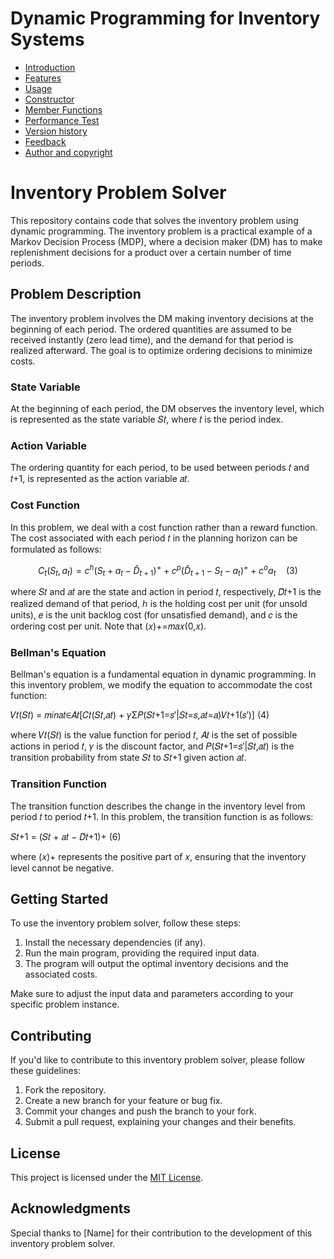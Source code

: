 # Dynamic Programming for Inventory Systems
<!-- TOC depthFrom:2 -->

- [Introduction](#introduction)
- [Features](#features)
- [Usage](#usage)
- [Constructor](#constructor)
- [Member Functions](#member-functions)
- [Performance Test](#performance-test)
- [Version history](#version-history)
- [Feedback](#feedback)
- [Author and copyright](#author-and-copyright)

<!-- /TOC -->

# Inventory Problem Solver

This repository contains code that solves the inventory problem using dynamic programming. The inventory problem is a practical example of a Markov Decision Process (MDP), where a decision maker (DM) has to make replenishment decisions for a product over a certain number of time periods.

## Problem Description

The inventory problem involves the DM making inventory decisions at the beginning of each period. The ordered quantities are assumed to be received instantly (zero lead time), and the demand for that period is realized afterward. The goal is to optimize ordering decisions to minimize costs.

### State Variable

At the beginning of each period, the DM observes the inventory level, which is represented as the state variable 𝑆𝑡, where 𝑡 is the period index.

### Action Variable

The ordering quantity for each period, to be used between periods 𝑡 and 𝑡+1, is represented as the action variable 𝑎𝑡.

### Cost Function

In this problem, we deal with a cost function rather than a reward function. The cost associated with each period 𝑡 in the planning horizon can be formulated as follows:

$$
C_t\left(S_t,a_t\right) = c^h\left(S_t+a_t-{\hat{D}}_{t+1}\right)^+ + c^p\left({\hat{D}}_{t+1}-S_t-a_t\right)^+ + c^oa_t   \quad (3)
$$


where 𝑆𝑡 and 𝑎𝑡 are the state and action in period 𝑡, respectively, 𝐷̂𝑡+1 is the realized demand of that period, ℎ is the holding cost per unit (for unsold units), 𝑒 is the unit backlog cost (for unsatisfied demand), and 𝑐 is the ordering cost per unit. Note that (𝑥)+=𝑚𝑎𝑥(0,𝑥).

### Bellman's Equation

Bellman's equation is a fundamental equation in dynamic programming. In this inventory problem, we modify the equation to accommodate the cost function:

𝑉𝑡(𝑆𝑡) = 𝑚𝑖𝑛𝑎𝑡∈𝐴𝑡[𝐶𝑡(𝑆𝑡,𝑎𝑡) + 𝛾Σ𝑃(𝑆𝑡+1=𝑠′|𝑆𝑡=𝑠,𝑎𝑡=𝑎)𝑉𝑡+1(𝑠′)]   (4)

where 𝑉𝑡(𝑆𝑡) is the value function for period 𝑡, 𝐴𝑡 is the set of possible actions in period 𝑡, 𝛾 is the discount factor, and 𝑃(𝑆𝑡+1=𝑠′|𝑆𝑡,𝑎𝑡) is the transition probability from state 𝑆𝑡 to 𝑆𝑡+1 given action 𝑎𝑡.

### Transition Function

The transition function describes the change in the inventory level from period 𝑡 to period 𝑡+1. In this problem, the transition function is as follows:

𝑆𝑡+1 = (𝑆𝑡 + 𝑎𝑡 − 𝐷̂𝑡+1)+   (6)

where (𝑥)+ represents the positive part of 𝑥, ensuring that the inventory level cannot be negative.

## Getting Started

To use the inventory problem solver, follow these steps:

1. Install the necessary dependencies (if any).
2. Run the main program, providing the required input data.
3. The program will output the optimal inventory decisions and the associated costs.

Make sure to adjust the input data and parameters according to your specific problem instance.

## Contributing

If you'd like to contribute to this inventory problem solver, please follow these guidelines:

1. Fork the repository.
2. Create a new branch for your feature or bug fix.
3. Commit your changes and push the branch to your fork.
4. Submit a pull request, explaining your changes and their benefits.

## License

This project is licensed under the [MIT License](LICENSE).

## Acknowledgments

Special thanks to [Name] for their contribution to the development of this inventory problem solver.


